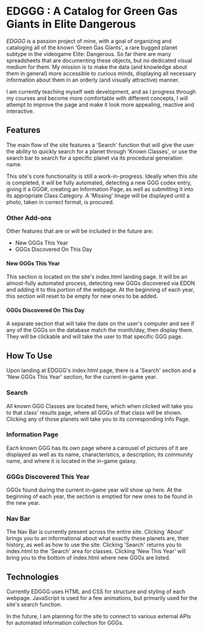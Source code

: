 # EDGGG : A Catalog for Green Gas Giants in Elite Dangerous
*EDGGG* is a passion project of mine, with a goal of organizing and cataloging all of the known 'Green Gas Giants', a rare bugged planet subtype in the videogame Elite: Dangerous. So far there are many spreadsheets that are documenting these objects, but no dedicated visual medium for them. My mission is to make
the data (and knowledge about them in general) more accessible to curious minds, displaying all necessary information about them in an orderly (and visually attractive) manner.

I am currently teaching myself web development, and as I progress through my courses and become more comfortable with different concepts, I will attempt to improve the page and make it look more appealing, reactive and interactive.
## Features
The main flow of the site features a 'Search' function that will give the user the ability to quickly search for a planet through 'Known Classes', or use the search bar to search for a specific planet via its procedural generation name.

This site's core functionality is still a work-in-progress. Ideally when this site is completed, it will be fully automated, detecting a new GGG codex entry, giving it a GGG#, creating an Information Page, as well as submitting it into its appropriate Class Category. A 'Missing' Image
will be displayed until a photo, taken in correct format, is procured.

### Other Add-ons
Other features that are or will be included in the future are:
* New GGGs This Year
* GGGs Discovered On This Day

#### New GGGs This Year
This section is located on the site's index.html landing page. It will be an almost-fully automated process, detecting new GGGs discovered via EDDN and adding it to this portion of the webpage. At the beginning of each year, this section
will reset to be empty for new ones to be added.

#### GGGs Discovered On This Day
A separate section that will take the date on the user's computer and see if any of the GGGs on the database match the month/day, then display them. They will be clickable and will take the user to that specific GGG page.
## How To Use
Upon landing at EDGGG's index.html page, there is a 'Search' section and a 'New GGGs This Year' section, for the current in-game year. 

### Search
All known GGG Classes are located here, which when clicked will take you to that class' results page, where all GGGs of that class will be shown. Clicking any of those planets will take you to its corresponding Info Page.

### Information Page
Each known GGG has its own page where a carousel of pictures of it are displayed as well as its name, characteristics, a description, its community name, and where it is located in the in-game galaxy.

### GGGs Discovered This Year
GGGs found during the current in-game year will show up here. At the beginning of each year, the section is emptied for new ones to be found in the new year.

### Nav Bar
The Nav Bar is currently present across the entire site. Clicking 'About' brings you to an informational about what exactly these planets are, their history, as well as how to use the site. Clicking 'Search' returns you to index.html to the
'Search' area for classes. Clicking 'New This Year' will bring you to the bottom of index.html where new GGGs are listed.

## Technologies
Currently EDGGG uses HTML and CSS for structure and styling of each webpage. JavaScript is used for a few animations, but primarily used for the site's search function.

In the future, I am planning for the site to connect to various external APIs for automated information collection for GGGs.



